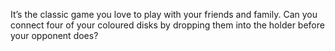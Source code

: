 It’s the classic game you love to play with your friends and family. Can you connect four of your coloured disks by dropping them into the holder before your opponent does?
